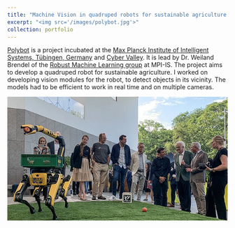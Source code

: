 ```yaml
---
title: "Machine Vision in quadruped robots for sustainable agriculture - Summer internship"
excerpt: "<img src='/images/polybot.jpg'>"
collection: portfolio
---
```


[Polybot](https://polybot.eu/) is a project incubated at the [Max Planck Institute of Intelligent Systems, Tübingen, Germany](https://is.mpg.de/) and [Cyber Valley](https://www.cyber-valley.de/en). It is lead by Dr. Weiland Brendel of the [Robust Machine Learning group](https://robustml.is.mpg.de/) at MPI-IS. The project aims to develop a quadruped robot for sustainable agriculture. I worked on developing vision modules for the robot, to detect objects in its vicinity. The models had to be efficient to work in real time and on multiple cameras.

<img src='/images/polybot.jpg'>